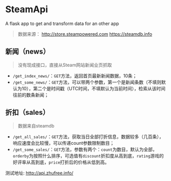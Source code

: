 # SteamApi
A flask app to get and transform data for an other app

>数据来源：
http://store.steampowered.com
https://steamdb.info

## 新闻（news）
>没有现成接口，直接从Steam网站新闻业页抓取


- `/get_index_news/`：`GET`方法，返回首页最新新闻数据，10条；
- `/get_some_news/`：`GET`方法，可以带两个参数，第一个是新闻条数（不填则默认为10），第二个是时间戳（UTC时间，不填默认为当前时间），检索从该时间往前的数条新闻；

## 折扣（sales）
> 数据来自steamdb

- `/get_all_sales/`：`GET`方法，获取当日全部打折信息，数据较多（几百条），响应速度会比较慢，可以传递count参数限制数目；
- `/get_some_sales/`：`GET`方法，参数有两个：`count`为数目，默认为全部，`orderby`为按照什么排序，可选值有`discount`折扣度从高到底，`rating`游戏的好评率从高到底，`price`打折后的价格从低到高。


测试地址:
http://api.zhufree.info/